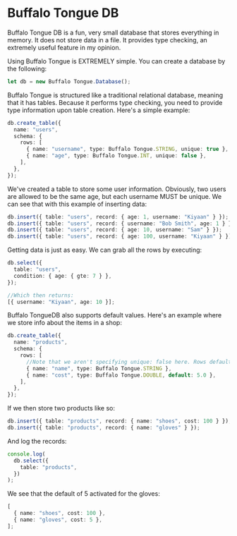 # Buffalo Tongue DB

Buffalo Tongue DB is a fun, very small database that stores everything in memory. It does not store data in a file.
It provides type checking, an extremely useful feature in my opinion.

Using Buffalo Tongue is EXTREMELY simple. You can create a database by the following:

```typescript
let db = new Buffalo Tongue.Database();
```

Buffalo Tongue is structured like a traditional relational database, meaning that it has tables. Because it performs type checking,
you need to provide type information upon table creation. Here's a simple example:

```typescript
db.create_table({
  name: "users",
  schema: {
    rows: [
      { name: "username", type: Buffalo Tongue.STRING, unique: true },
      { name: "age", type: Buffalo Tongue.INT, unique: false },
    ],
  },
});
```

We've created a table to store some user information. Obviously, two users are allowed to be the same age, but each username MUST be unique.
We can see that with this example of inserting data:

```typescript
db.insert({ table: "users", record: { age: 1, username: "Kiyaan" } });
db.insert({ table: "users", record: { username: "Bob Smith", age: 1 } }); //Runs fine because age was not a unique column
db.insert({ table: "users", record: { age: 10, username: "Sam" } });
db.insert({ table: "users", record: { age: 100, username: "Kiyaan" } }); //Throws error because username "Kiyaan" already exists. For the rest of the demo, assume that we did not run this.
```

Getting data is just as easy. We can grab all the rows by executing:

```typescript
db.select({
  table: "users",
  condition: { age: { gte: 7 } },
});

//Which then returns:
[{ username: "Kiyaan", age: 10 }];
```

Buffalo TongueDB also supports default values. Here's an example where we store info about the items in a shop:

```typescript
db.create_table({
  name: "products",
  schema: {
    rows: [
      //Note that we aren't specifying unique: false here. Rows default to not being unique
      { name: "name", type: Buffalo Tongue.STRING },
      { name: "cost", type: Buffalo Tongue.DOUBLE, default: 5.0 },
    ],
  },
});
```

If we then store two products like so:

```typescript
db.insert({ table: "products", record: { name: "shoes", cost: 100 } });
db.insert({ table: "products", record: { name: "gloves" } });
```

And log the records:

```typescript
console.log(
  db.select({
    table: "products",
  })
);
```

We see that the default of 5 activated for the gloves:

```typescript
[
  { name: "shoes", cost: 100 },
  { name: "gloves", cost: 5 },
];
```
